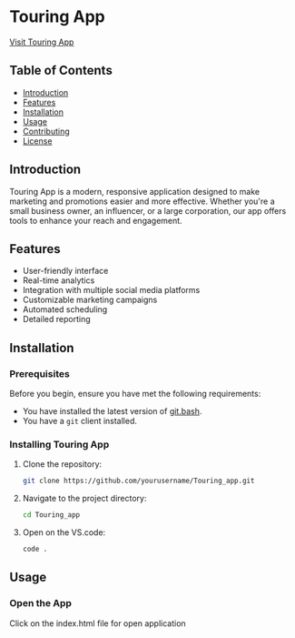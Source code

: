 # Touring App

[Visit Touring App](https://mruhid.github.io/Touring_App/)

## Table of Contents

- [Introduction](#introduction)
- [Features](#features)
- [Installation](#installation)
- [Usage](#usage)
- [Contributing](#contributing)
- [License](#license)

## Introduction

Touring App is a modern, responsive application designed to make marketing and promotions easier and more effective. Whether you're a small business owner, an influencer, or a large corporation, our app offers tools to enhance your reach and engagement.

## Features

- User-friendly interface
- Real-time analytics
- Integration with multiple social media platforms
- Customizable marketing campaigns
- Automated scheduling
- Detailed reporting

## Installation

### Prerequisites

Before you begin, ensure you have met the following requirements:

- You have installed the latest version of [git.bash](https://git-scm.com/downloads).
- You have a `git` client installed.

### Installing Touring App

1. Clone the repository:

    ```bash
    git clone https://github.com/yourusername/Touring_app.git
    ```

2. Navigate to the project directory:

    ```bash
    cd Touring_app
    ```

3. Open  on the  VS.code:

    ```bash
   code .
    ```

## Usage

### Open the App

 Click on the index.html file for open application


